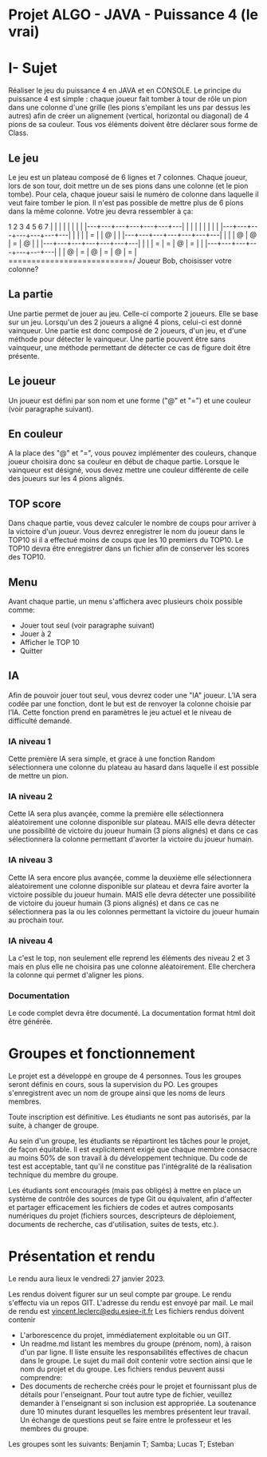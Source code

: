 # Projet ALGO - JAVA - Puissance 4 (le vrai)

# I- Sujet

Réaliser le jeu du puissance 4 en JAVA et en CONSOLE.
Le principe du puissance 4 est simple : chaque joueur fait tomber à tour de rôle un pion dans une colonne d'une grille (les pions s'empilant les uns par dessus les autres) afin de créer un alignement (vertical, horizontal ou diagonal) de 4 pions de sa couleur.
Tous vos éléments doivent être déclarer sous forme de Class.

## Le jeu

Le jeu est un plateau composé de 6 lignes et 7 colonnes.
Chaque joueur, lors de son tour, doit mettre un de ses pions dans une colonne (et le pion tombe). Pour cela, chaque joueur saisi le numéro de colonne dans laquelle il veut faire tomber le pion.
Il n'est pas possible de mettre plus de 6 pions dans la même colonne.
Votre jeu devra ressembler à ça:

   1   2   3   4   5   6   7
 |   |   |   |   |   |   |   |
 |---+---+---+---+---+---+---|
 |   |   |   |   |   |   |   |
 |---+---+---+---+---+---+---|
 |   |   |   | = |   | @ |   |
 |---+---+---+---+---+---+---|
 |   |   | @ | @ | = | @ |   |
 |---+---+---+---+---+---+---|
 |   |   | = | = | @ | = |   |
 |---+---+---+---+---+---+---|
 |   | @ | = | @ | = | @ | = |
 \===========================/
Joueur Bob, choisisser votre colonne?

## La partie

Une partie permet de jouer au jeu. Celle-ci comporte 2 joueurs. Elle se base sur un jeu.
Lorsqu'un des 2 joueurs a aligné 4 pions, celui-ci est donné vainqueur.
Une partie est donc composé de 2 joueurs, d'un jeu, et d'une méthode pour détecter le vainqueur.
Une partie pouvent être sans vainqueur, une méthode permettant de détecter ce cas de figure doit être présente.

## Le joueur

Un joueur est défini par son nom et une forme ("@" et "=") et une couleur (voir paragraphe suivant).

## En couleur

A la place des "@" et "=", vous pouvez implémenter des couleurs, chanque joueur choisira donc sa couleur en début de chaque partie.
Lorsque le vainqueur est désigné, vous devez mettre une couleur différente de celle des joueurs sur les 4 pions alignés.

## TOP score

Dans chaque partie, vous devez calculer le nombre de coups pour arriver à la victoire d'un joueur.
Vous devrez enregistrer le nom du joueur dans le TOP10 si il a effectué moins de coups que les 10 premiers du TOP10.
Le TOP10 devra être enregistrer dans un fichier afin de conserver les scores des TOP10.

## Menu
Avant chaque partie, un menu s'affichera avec plusieurs choix possible comme:
- Jouer tout seul (voir paragraphe suivant)
- Jouer à 2 
- Afficher le TOP 10
- Quitter

## IA

Afin de pouvoir jouer tout seul, vous devrez coder une "IA" joueur.
L’IA sera codée par une fonction, dont le but est de renvoyer la colonne choisie par l’IA.
Cette fonction prend en paramètres le jeu actuel et le niveau de difficulté demandé.

### IA niveau 1

Cette première IA sera simple, et grace à une fonction Random sélectionnera une colonne du plateau au hasard dans laquelle il est possible de mettre un pion.

### IA niveau 2

Cette IA sera plus avançée, comme la première elle sélectionnera aléatoirement une colonne disponible sur plateau. MAIS elle devra détecter une possibilité de victoire du joueur humain (3 pions alignés) et dans ce cas sélectionnera la colonne permettant d'avorter la victoire du joueur humain.

### IA niveau 3

Cette IA sera encore plus avançée, comme la deuxième elle sélectionnera aléatoirement une colonne disponible sur plateau et devra faire avorter la victoire possible du joueur humain. MAIS elle devra détecter une possibilité de victoire du joueur humain (3 pions alignés) et dans ce cas ne sélectionnera pas la ou les colonnes permettant la victoire du joueur humain au prochain tour.

### IA niveau 4

La c'est le top, non seulement elle reprend les éléments des niveau 2 et 3 mais en plus elle ne choisira pas une colonne aléatoirement. Elle cherchera la colonne qui permet d'aligner les pions.

### Documentation

Le code complet devra être documenté. La documentation format html doit être générée.

# Groupes et fonctionnement

Le projet est a développé en groupe de 4 personnes.
Tous les groupes seront définis en cours, sous la supervision du PO. Les groupes s'enregistrent avec un nom de groupe ainsi que les noms de leurs membres.

Toute inscription est définitive.  Les étudiants ne sont pas autorisés, par la suite, à changer de groupe.

Au sein d'un groupe, les étudiants se répartiront les tâches pour le projet, de façon équitable.  Il est explicitement exigé que chaque membre consacre au moins 50% de son travail à du développement technique. Du code de test est acceptable, tant qu'il ne constitue pas l'intégralité de la réalisation technique du membre du groupe.

Les étudiants sont encouragés (mais pas obligés) à mettre en place un système de contrôle des sources de type Git ou équivalent, afin d'affecter et partager efficacement les fichiers de codes et autres composants numériques du projet (fichiers sources, descripteurs de déploiement, documents de recherche, cas d'utilisation, suites de tests, etc.).

# Présentation et rendu

Le rendu aura lieux le vendredi 27 janvier 2023.

Les rendus doivent figurer sur un seul compte par groupe.
Le rendu s'effectu via un repos GIT. L'adresse du rendu est envoyé par mail.
Le mail de rendu est vincent.leclerc@edu.esiee-it.fr
Les fichiers rendus doivent contenir
  - L'arborescence du projet, immédiatement exploitable ou un GIT.
  - Un readme.md listant les membres du groupe (prénom, nom), à raison d'un par ligne.  Il liste ensuite les responsabilités effectives de chacun dans le groupe.
Le sujet du mail doit contenir votre section ainsi que le nom du projet et du groupe.
Les fichiers rendus peuvent aussi comprendre: 
  - Des documents de recherche créés pour le projet et fournissant plus de détails pour l'enseignant.
Pour tout autre type de fichier, veuillez demander à l'enseignant si son inclusion est appropriée.
La soutenance dure 10 minutes durant lesquelles les membres présentent leur travail. Un échange de questions peut se faire entre le professeur et les membres du groupe.

Les groupes sont les suivants:
Benjamin T;
Samba;
Lucas T;
Esteban
